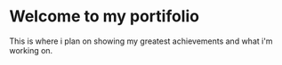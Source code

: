# Welcome to my portifolio
<p>
This is where i plan on showing my greatest achievements and what i'm working on.
</p>